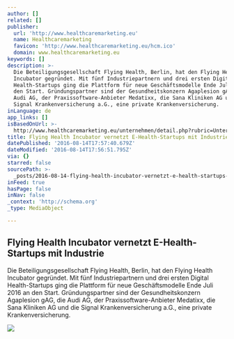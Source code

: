 ```yaml
---
author: []
related: []
publisher:
  url: 'http://www.healthcaremarketing.eu'
  name: Healthcaremarketing
  favicon: 'http://www.healthcaremarketing.eu/hcm.ico'
  domain: www.healthcaremarketing.eu
keywords: []
description: >-
  Die Beteiligungsgesellschaft Flying Health, Berlin, hat den Flying Health
  Incubator gegründet. Mit fünf Industriepartnern und drei ersten Digital
  Health-Startups ging die Plattform für neue Geschäftsmodelle Ende Juli 2016 an
  den Start. Gründungspartner sind der Gesundheitskonzern Agaplesion gAG, die
  Audi AG, der Praxissoftware-Anbieter Medatixx, die Sana Kliniken AG und die
  Signal Krankenversicherung a.G., eine private Krankenversicherung.
inLanguage: de
app_links: []
isBasedOnUrl: >-
  http://www.healthcaremarketing.eu/unternehmen/detail.php?rubric=Unternehmen&nr=43719
title: Flying Health Incubator vernetzt E-Health-Startups mit Industrie
datePublished: '2016-08-14T17:57:40.679Z'
dateModified: '2016-08-14T17:56:51.795Z'
via: {}
starred: false
sourcePath: >-
  _posts/2016-08-14-flying-health-incubator-vernetzt-e-health-startups-mit-indus.md
inFeed: true
hasPage: false
inNav: false
_context: 'http://schema.org'
_type: MediaObject

---
```

<article style=""><h1>Flying Health Incubator vernetzt E-Health-Startups mit Industrie</h1><p>Die Beteiligungsgesellschaft Flying Health, Berlin, hat den Flying Health Incubator gegründet. Mit fünf Industriepartnern und drei ersten Digital Health-Startups ging die Plattform für neue Geschäftsmodelle Ende Juli 2016 an den Start. Gründungspartner sind der Gesundheitskonzern Agaplesion gAG, die Audi AG, der Praxissoftware-Anbieter Medatixx, die Sana Kliniken AG und die Signal Krankenversicherung a.G., eine private Krankenversicherung.</p><img src="http://www.healthcaremarketing.eu/_data/Flying_Health_Incubator_Logo.jpg" /></article>